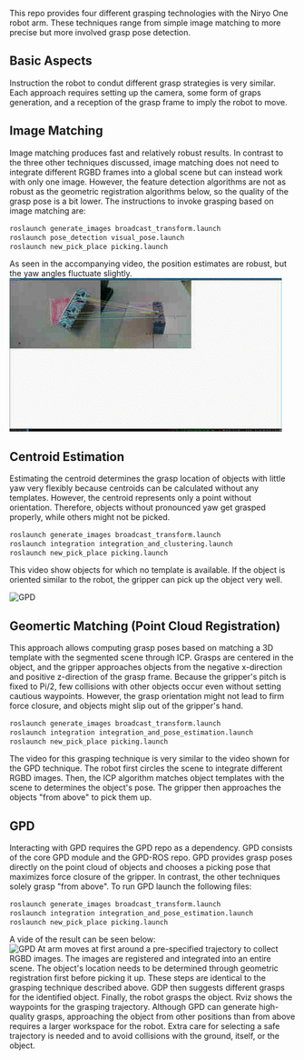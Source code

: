 This repo provides four different grasping technologies with the Niryo One robot arm. These techniques range from simple image matching to more precise but more involved grasp pose detection.



Basic Aspects
-------------
Instruction the robot to condut different grasp strategies is very similar.
Each approach requires setting up the camera, some form of graps generation,
and a reception of the grasp frame to imply the robot to move.


Image Matching
--------------
Image matching produces fast and relatively robust results. In contrast to the three other techniques discussed, image matching does not need to integrate different RGBD frames into a global scene but can instead work with only one image. However, the feature detection algorithms are not as robust as the geometric registration algorithms below, so the quality of the grasp pose is a bit lower. The instructions to invoke grasping based on image matching are:

```shell
roslaunch generate_images broadcast_transform.launch
roslaunch pose_detection visual_pose.launch
roslaunch new_pick_place picking.launch
```
As seen in the accompanying video, the position estimates are robust, but the yaw angles fluctuate slightly.   
![GPD](assets/visual.gif)

Centroid Estimation
----------
Estimating the centroid determines the grasp location of objects with little yaw very flexibly because centroids can be calculated without any templates. However, the centroid represents only a point without orientation. Therefore, objects without pronounced yaw get grasped properly, while others might not be picked.
```shell
roslaunch generate_images broadcast_transform.launch
roslaunch integration integration_and_clustering.launch
roslaunch new_pick_place picking.launch
```
This video show objects for which no template is available. If the object is oriented similar to the robot, the gripper can pick up the object very well.   

![GPD](assets/clustering.gif)



Geomertic Matching (Point Cloud Registration)
---------------------------------------------
This approach allows computing grasp poses based on matching a 3D template with the segmented scene through ICP. Grasps are centered in the object, and the gripper approaches objects from the negative x-direction and positive z-direction of the grasp frame. Because the gripper's pitch is fixed to Pi/2, few collisions with other objects occur even without setting cautious waypoints. However, the grasp orientation might not lead to firm force closure, and objects might slip out of the gripper's hand.

```shell
roslaunch generate_images broadcast_transform.launch
roslaunch integration integration_and_pose_estimation.launch
roslaunch new_pick_place picking.launch
```
The video for this grasping technique is very similar to the video shown for the GPD technique. The robot first circles the scene to integrate different RGBD images. Then, the ICP algorithm matches object templates with the scene to determines the object's pose. The gripper then approaches the objects "from above" to pick them up.


GPD
---
Interacting with GPD requires the GPD repo as a dependency. GPD consists of the core GPD module and the GPD-ROS repo. GPD provides grasp poses directly on the point cloud of objects and chooses a picking pose that maximizes force closure of the gripper. In contrast, the other techniques solely grasp "from above". To run GPD launch the following files:

```shell
roslaunch generate_images broadcast_transform.launch
roslaunch integration integration_and_pose_estimation.launch
roslaunch new_pick_place picking.launch
```
A vide of the result can be seen below:  
![GPD](assets/gpd.gif)
At arm moves at first around a pre-specified trajectory to collect RGBD
images. The images are registered and integrated into an entire scene. The object's location needs to be determined through geometric registration first before picking it up. These steps are identical to the grasping technique described above. GDP then suggests different grasps for the identified object. Finally, the robot grasps the object. Rviz shows the waypoints for the grasping trajectory. Although GPD can generate high-quality grasps, approaching the object from other positions than from above requires a larger workspace for the robot. Extra care for selecting a safe trajectory is needed and to avoid collisions with the ground, itself, or the object.












